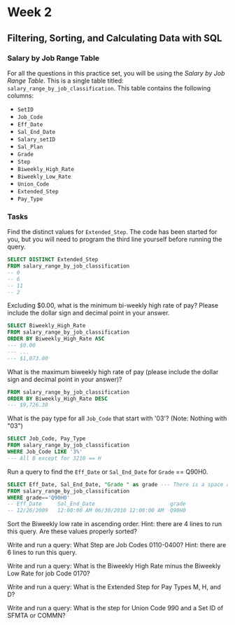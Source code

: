 # Week 2
## Filtering, Sorting, and Calculating Data with SQL
### Salary by Job Range Table
For all the questions in this practice set, you will be using the *Salary by Job Range Table*. This is a single table titled: `salary_range_by_job_classification`. This table contains the following columns:
* `SetID`
* `Job_Code`
* `Eff_Date`
* `Sal_End_Date`
* `Salary_setID`
* `Sal_Plan`
* `Grade`
* `Step`
* `Biweekly_High_Rate`
* `Biweekly_Low_Rate`
* `Union_Code`
* `Extended_Step`
* `Pay_Type`

### Tasks

Find the distinct values for `Extended_Step`. The code has been started for you, but you will need to program the third line yourself before running the query. 

```sql
SELECT DISTINCT Extended_Step 
FROM salary_range_by_job_classification
-- 0
-- 6
-- 11
-- 2
```

Excluding $0.00, what is the minimum bi-weekly high rate of pay? Please include the dollar sign and decimal point in your answer.

```sql
SELECT Biweekly_High_Rate
FROM salary_range_by_job_classification
ORDER BY Biweekly_High_Rate ASC
--- $0.00 
--- ...
--- $1,073.00
```

What is the maximum biweekly high rate of pay (please include the dollar sign and decimal point in your answer)?

```sql
FROM salary_range_by_job_classification
ORDER BY Biweekly_High_Rate DESC
--- $9,726.38
```

What is the pay type for all `Job_Code` that start with '03'? (Note: Nothing with "03")
```sql
SELECT Job_Code, Pay_Type
FROM salary_range_by_job_classification
WHERE Job_Code LIKE '3%'
--- All B except for 3210 == H
```

Run a query to find the `Eff_Date` or `Sal_End_Date` for `Grade` == Q90H0.
``` sql
SELECT Eff_Date, Sal_End_Date, "Grade " as grade --- There is a space after the column name
FROM salary_range_by_job_classification
WHERE grade=='Q90H0'
-- Eff_Date	    Sal_End_Date	                    grade
-- 12/26/2009   12:00:00 AM	06/30/2010 12:00:00 AM	Q90H0
```

Sort the Biweekly low rate in ascending order. Hint: there are 4 lines to run this query. Are these values properly sorted?

Write and run a query: What Step are Job Codes 0110-0400? Hint: there are 6 lines to run this query.

Write and run a query: What is the Biweekly High Rate minus the Biweekly Low Rate for job Code 0170?

Write and run a query: What is the Extended Step for Pay Types M, H, and D?

Write and run a query: What is the step for Union Code 990 and a Set ID of SFMTA or COMMN?